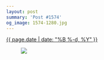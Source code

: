 ```yaml
---
layout: post
summary: 'Post #1574'
og_image: 1574-1280.jpg
---
```


<div class="post">
 <time>
  <a href="/1574">
   {{ page.date | date: "%B %-d, %Y" }}
  </a>
 </time>
 <a href="/1574">
  <figure data-taken="1/8/2022">
   <img sizes="(min-width: 700px) 50vw, calc(100vw - 2rem)" src="{{ site.assets_url }}/1574-640.jpg" srcset="{{ site.assets_url }}/1574-320.jpg 320w, {{ site.assets_url }}/1574-640.jpg 640w, {{ site.assets_url }}/1574-960.jpg 960w, {{ site.assets_url }}/1574-1280.jpg 1280w"/>
  </figure>
 </a>
</div>
